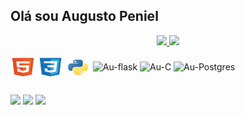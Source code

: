 ## Olá sou Augusto Peniel
<div style="display: inline_block" align="center">
  <a href="https://github.com/AugustoMonteiro">
  <img whidth="50%" height="180em" src="https://github-readme-stats.vercel.app/api?username=AugustoMonteiro&show_icons=true&theme=dark&include_all_commits=true&count_private=true"/>
  <img whidth="50%" height="180em" src="https://github-readme-stats.vercel.app/api/top-langs/?username=AugustoMonteiro&layout=compact&langs_count=7&theme=dark "/>
  </a>
</div>
<div style="display: inline_block"><br>
  <img align="center" alt="Au-HTML" height="30" width="40" src="https://raw.githubusercontent.com/devicons/devicon/master/icons/html5/html5-original.svg">
  <img align="center" alt="Au-CSS" height="30" width="40" src="https://raw.githubusercontent.com/devicons/devicon/master/icons/css3/css3-original.svg">
  <img align="center" alt="Au-Python" height="30" width="40" src="https://raw.githubusercontent.com/devicons/devicon/master/icons/python/python-original.svg">
  <img align="center" alt="Au-flask" height="30" width="40" src="https://cdn.jsdelivr.net/gh/devicons/devicon/icons/flask/flask-original.svg" />
  <img align="center" alt="Au-C" height="30" width="40" src="https://cdn.jsdelivr.net/gh/devicons/devicon/icons/c/c-original.svg" />
  <img align="center" alt="Au-Postgres" height="30" width="40" src="https://cdn.jsdelivr.net/gh/devicons/devicon/icons/postgresql/postgresql-original.svg" />
  
 </div>
  
 ##
  
<div> 
 
  <a href = "mailto:penielaugusto@gmail.com"><img src="https://img.shields.io/badge/-Gmail-%23333?style=for-the-badge&logo=gmail&logoColor=white" target="_blank"></a>
  <a href="https://www.linkedin.com/in/penielaugusto/" target="_blank"><img src="https://img.shields.io/badge/-LinkedIn-%230077B5?style=for-the-badge&logo=linkedin&logoColor=white" target="_blank"></a> </a> 
  <a href="https://discordapp.com/users/746346803288342614" target="_blank"><img src="https://img.shields.io/badge/Discord-7289DA?style=for-the-badge&logo=discord&logoColor=white" target="_blank"></a>
 
</div>
